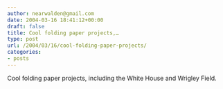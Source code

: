 ```yaml
---
author: nearwalden@gmail.com
date: 2004-03-16 18:41:12+00:00
draft: false
title: Cool folding paper projects,…
type: post
url: /2004/03/16/cool-folding-paper-projects/
categories:
- posts
---
```


Cool folding paper projects, including the White House and Wrigley Field.



